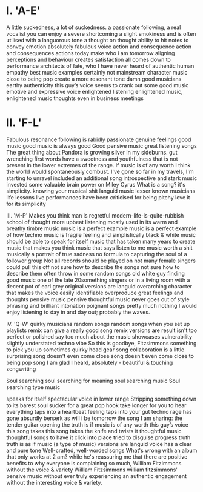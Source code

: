 # I. 'A-E'
A little suckedness, a lot of suckedness.
a passionate following, a real vocalist you can enjoy
a severe shortcoming
a slight smokiness and is often utilised with a languorous tone
a thought on thought
ability to hit notes to convey emotion
absolutely fabulous voice
action and consequence
action and consequences
actions today make who i am tomorrow
aligning perceptions and behaviour creates satisfaction
all comes down to performance
architects of fate, who I have never heard of
authentic human empathy
best music examples
certainly not mainstream
character music
close to being pop
create a more resonant tone
damn good musicians
earthy authenticity
this guy’s voice
seems to crank out some good music
emotive and expressive voice
enlightened listening
enlightened music, enlightened music thoughts
even in business meetings

# II. 'F-L'
Fabulous resonance
following is rabidly passionate
genuine feelings
good music
good music is always good
Good pensive music
great listening songs
The great thing about Pandora is growing silver in my sideburns.
gut wrenching first words
have a sweetness and youthfulness that is not present in the lower extremes of the range.
if music is of any worth
I think the world would spontaneously combust.
I've gone so far in my travels, I'm starting to unravel
included an additional song
introspective and stark music
invested some valuable brain power on Miley Cyrus
What is a song?
it's simplicity.
knowing your musical shit
languid music
lesser known musicians
life lessons
live performances have been criticised for being pitchy
love it for its simplicity

III. 'M-P'
Makes you think
man is regretful
modern-life-is-quite-rubbish school of thought
more upbeat listening
mostly used in its warm and breathy timbre
music
music is a perfect example
music is a perfect example of how techno
music is fragile feeling and simplistically black & white
music should be able to speak for itself
music that has taken many years to create
music that makes you think
music that says listen to me
music worth a shit
musically a portrait of true sadness
no formula to capturing the soul of a follower group
Not all records should be played on
not many female singers could pull this off
not sure how to describe the songs
not sure how to describe them
often throw in some random songs
old white guy finding good music
one of the late 20something singers
or in a living room with a decent pot of earl grey
original versions are languid
overarching character that makes the voice easily identifiable
overproduce great feelings and thoughts
pensive music
pensive thoughtful music never goes out of style
phrasing and brilliant intonation
poignant songs
pretty much nothing I would enjoy listening to day in and day out;
probably the waves.

IV. 'Q-W'
quirky musicians
random songs
random songs when you set up playlists
remix can give a really good song
remix versions are
result isn't too perfect or polished
say too much about the music
showcases vulnerability
slightly understated techno vibe
So this is goodbye, Fitzsimmons
something to pick you up
sometimes quirky head gear
song collaboration is a little surprising
song doesn't even come close
song doesn't even come close to being pop
song I am glad I heard,
absolutely - beautiful & touching songwriting

Soul searching
soul searching for meaning
soul searching music
Soul searching type music

speaks for itself
spectacular voice in lower range
Stripping something down to its barest soul
sucker for a great pop hook
take longer for you to hear everything
taps into a heartbeat feeling
taps into your gut
techno rage has gone absurdly berserk
as will i be tomorrow
the song I am sharing:
the tender guitar opening
the truth is if music is of any worth
this guy’s voice
this song takes
this song takes the knife and twists it
thoughtful music
thoughtful songs
to have it click into place
tried to disguise progress
truth
truth is as if music
(a type of music)
versions are languid
voice has a clear and pure tone
Well-crafted, well-worded songs
What's wrong with an album that only works at 2 am?
while he's reassuring me that there are positive benefits to why everyone is complaining so much,
William Fitzimmons without the voice & variety
William Fitzsimmons
william fitzsimmons' pensive music
without ever truly experiencing an authentic engagement
without the interesting voice & variety.